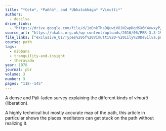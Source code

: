 ```yaml
---
title: "*Ceto*, *Paññā*, and *Ubhatobhāga* *Vimutti*"
authors:
  - desilva
drive_links:
  - "https://drive.google.com/file/d/1oDnkThaDQuwiV8iN2wpDgdKX6K4ywxyP/view?usp=drivesdk"
source_url: "https://ukabs.org.uk/wp-content/uploads/2016/06/PBR-3.3-1978.pdf"
file_links: ["exclusive_01/Types%20of%20Vimutti%20-%20Lily%20DeSilva.pdf"]
course: path
tags:
  - nibbana
  - tranquility-and-insight
  - theravada
year: 1978
journal: pbr
volume: 3
number: 3
pages: "118--145"
---
```


A dense and Pāli-laden survey explaining the different kinds of *vimutti* (liberation).

A highly technical but mostly accurate map of the path, this article in particular shows the places meditators can get stuck on the path without realizing it.
